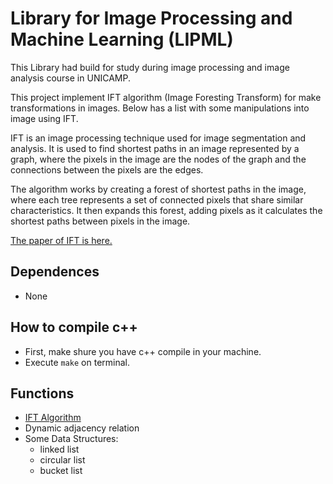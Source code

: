 # Library for Image Processing and Machine Learning (LIPML)

This Library had build for study during image processing and image analysis course in UNICAMP.

This project implement IFT algorithm (Image Foresting Transform) for make transformations in images. Below has a list with some manipulations into image using IFT.

IFT is an image processing technique used for image segmentation and analysis. It is used to find shortest paths in an image represented by a graph, where the pixels in the image are the nodes of the graph and the connections between the pixels are the edges.

The algorithm works by creating a forest of shortest paths in the image, where each tree represents a set of connected pixels that share similar characteristics. It then expands this forest, adding pixels as it calculates the shortest paths between pixels in the image.

[The paper of IFT is here.](https://citeseerx.ist.psu.edu/document?repid=rep1&type=pdf&doi=343cb0ace2e88a237eb76db382c228bfcbaa053e)

## Dependences
- None

## How to compile c++
- First, make shure you have c++ compile in your machine.
- Execute ``` make ``` on terminal.

## Functions
- [IFT Algorithm](https://github.com/filipeas/lipml/tree/master/pseudocodes.md?tab=readme-ov-file#ift)
- Dynamic adjacency relation
- Some Data Structures:
    - linked list
    - circular list
    - bucket list